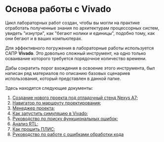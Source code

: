 # Основа работы с Vivado

Цикл лабораторных работ создан, чтобы вы могли на практике отработать полученные знания по архитектурам процессорных систем, увидеть "изнутри", как "бегают нолики и единицы", подобно тому, как они бегают и в ваших компьютерах.

Для эффективного погружения в лабораторные работы используется САПР **Vivado**. Это довольно сложный инструмент, на одно только осваивание которого требуется порядочное количество времени.

Дабы сократить порог вхождения в освоение этого инструмента, был написан ряд материалов по описанию базовых сценариев использования, который представлен в данной папке.

Здесь находятся следующие документы:

1. [Создание нового проекта под отладочный стенд Nexys A7](./01.%20New%20project.md);
2. [Навигатор по маршруту проектирования](./02.%20Flow%20Navigator.md);
3. [Менеджер проекта](./03.%20Project%20manager.md);
4. [Как запустить симуляцию в Vivado](./04.%20Simulation.md);
5. [Руководство по поиску функциональных ошибок](./05.%20Bug%20hunting.md);
6. [Анализ RTL](./06.%20RTL%20Analysis.md);
7. [Как прошить ПЛИС](./07.%20Program%20and%20debug.md);
8. [Руководство по работе с ошибками обработки кода](08.%20Code%20processing%20errors.md)
